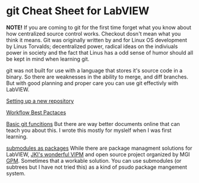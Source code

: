 # git Cheat Sheet for LabVIEW #

**NOTE!** If you are coming to git for the first time forget what you know about how centralized source control works. Checkout dosn't mean what you think it means. Git was originally written by and for Linux OS development by Linus Torvalds; decentralized power, radical ideas on the indiviuals power in society and the fact that Linus has a odd sense of humor should all be kept in mind when learning git.   

git was not built for use with a language that stores it's source code in a binary.  So there are weaknesses in the ability to merge, and diff branches.  But with good planning and proper care you can use git effectivly with LabVIEW.  

[Setting up a new repository](NewRepoSetup.md)

[Workflow Best Pactaces](workflow.md)

[Basic git funcitions](Basic_git_functions.md) But there are way better documents online that can teach you about this. I wrote this mostly for myslelf when I was first learning. 

[submodules as packages](submodules.md)  While there are package managment solutions for LabVIEW, [JKI's wonderful VIPM](https://www.vipm.io/) and open source project organized by MGI [GPM](https://gitlab.com/mgi/gpm/gpm).  Sometimes that a workable solution.  You can use submodules (or subtrees but I have not tried this) as a kind of psudo package mangement system.  
